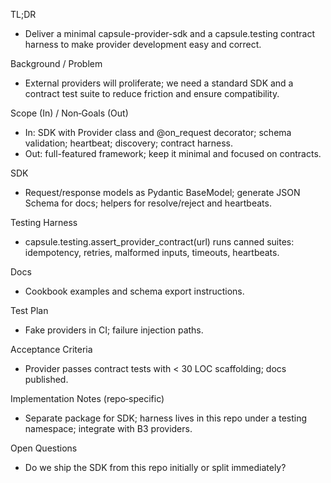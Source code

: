 TL;DR
- Deliver a minimal capsule-provider-sdk and a capsule.testing contract harness to make provider development easy and correct.

Background / Problem
- External providers will proliferate; we need a standard SDK and a contract test suite to reduce friction and ensure compatibility.

Scope (In) / Non‑Goals (Out)
- In: SDK with Provider class and @on_request decorator; schema validation; heartbeat; discovery; contract harness.
- Out: full-featured framework; keep it minimal and focused on contracts.

SDK
- Request/response models as Pydantic BaseModel; generate JSON Schema for docs; helpers for resolve/reject and heartbeats.

Testing Harness
- capsule.testing.assert_provider_contract(url) runs canned suites: idempotency, retries, malformed inputs, timeouts, heartbeats.

Docs
- Cookbook examples and schema export instructions.

Test Plan
- Fake providers in CI; failure injection paths.

Acceptance Criteria
- Provider passes contract tests with < 30 LOC scaffolding; docs published.

Implementation Notes (repo‑specific)
- Separate package for SDK; harness lives in this repo under a testing namespace; integrate with B3 providers.

Open Questions
- Do we ship the SDK from this repo initially or split immediately?

